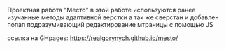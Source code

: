Проектная работа "Место"
в этой работе используются ранее изучанные методы адаптивной верстки
а так же сверстан и добавлен попап подразумивающий редактирование мтраницы с помощью JS 

ссылка на GHpages: https://realgorynych.github.io/mesto/

